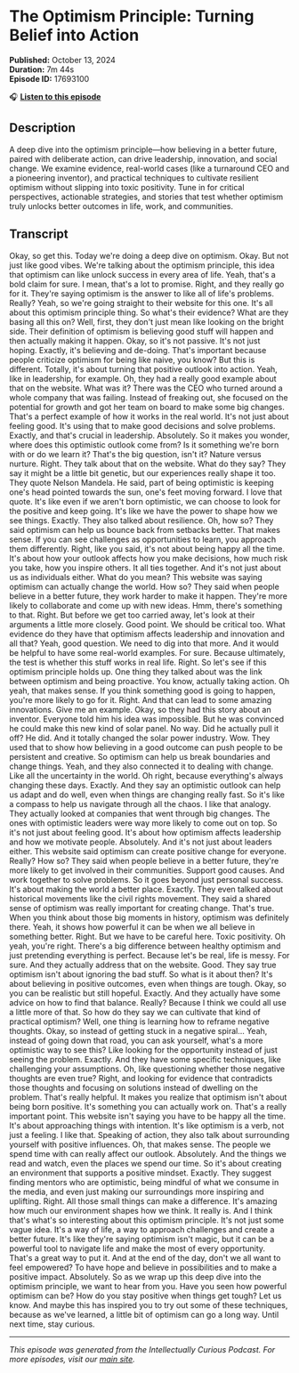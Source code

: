 # The Optimism Principle: Turning Belief into Action

**Published:** October 13, 2024  
**Duration:** 7m 44s  
**Episode ID:** 17693100

🎧 **[Listen to this episode](https://intellectuallycurious.buzzsprout.com/2529712/episodes/17693100-the-optimism-principle-turning-belief-into-action)**

## Description

A deep dive into the optimism principle—how believing in a better future, paired with deliberate action, can drive leadership, innovation, and social change. We examine evidence, real-world cases (like a turnaround CEO and a pioneering inventor), and practical techniques to cultivate resilient optimism without slipping into toxic positivity. Tune in for critical perspectives, actionable strategies, and stories that test whether optimism truly unlocks better outcomes in life, work, and communities.

## Transcript

Okay, so get this. Today we're doing a deep dive on optimism. Okay. But not just like good vibes. We're talking about the optimism principle, this idea that optimism can like unlock success in every area of life. Yeah, that's a bold claim for sure. I mean, that's a lot to promise. Right, and they really go for it. They're saying optimism is the answer to like all of life's problems. Really? Yeah, so we're going straight to their website for this one. It's all about this optimism principle thing. So what's their evidence? What are they basing all this on? Well, first, they don't just mean like looking on the bright side. Their definition of optimism is believing good stuff will happen and then actually making it happen. Okay, so it's not passive. It's not just hoping. Exactly, it's believing and de-doing. That's important because people criticize optimism for being like naive, you know? But this is different. Totally, it's about turning that positive outlook into action. Yeah, like in leadership, for example. Oh, they had a really good example about that on the website. What was it? There was the CEO who turned around a whole company that was failing. Instead of freaking out, she focused on the potential for growth and got her team on board to make some big changes. That's a perfect example of how it works in the real world. It's not just about feeling good. It's using that to make good decisions and solve problems. Exactly, and that's crucial in leadership. Absolutely. So it makes you wonder, where does this optimistic outlook come from? Is it something we're born with or do we learn it? That's the big question, isn't it? Nature versus nurture. Right. They talk about that on the website. What do they say? They say it might be a little bit genetic, but our experiences really shape it too. They quote Nelson Mandela. He said, part of being optimistic is keeping one's head pointed towards the sun, one's feet moving forward. I love that quote. It's like even if we aren't born optimistic, we can choose to look for the positive and keep going. It's like we have the power to shape how we see things. Exactly. They also talked about resilience. Oh, how so? They said optimism can help us bounce back from setbacks better. That makes sense. If you can see challenges as opportunities to learn, you approach them differently. Right, like you said, it's not about being happy all the time. It's about how your outlook affects how you make decisions, how much risk you take, how you inspire others. It all ties together. And it's not just about us as individuals either. What do you mean? This website was saying optimism can actually change the world. How so? They said when people believe in a better future, they work harder to make it happen. They're more likely to collaborate and come up with new ideas. Hmm, there's something to that. Right. But before we get too carried away, let's look at their arguments a little more closely. Good point. We should be critical too. What evidence do they have that optimism affects leadership and innovation and all that? Yeah, good question. We need to dig into that more. And it would be helpful to have some real-world examples. For sure. Because ultimately, the test is whether this stuff works in real life. Right. So let's see if this optimism principle holds up. One thing they talked about was the link between optimism and being proactive. You know, actually taking action. Oh yeah, that makes sense. If you think something good is going to happen, you're more likely to go for it. Right. And that can lead to some amazing innovations. Give me an example. Okay, so they had this story about an inventor. Everyone told him his idea was impossible. But he was convinced he could make this new kind of solar panel. No way. Did he actually pull it off? He did. And it totally changed the solar power industry. Wow. They used that to show how believing in a good outcome can push people to be persistent and creative. So optimism can help us break boundaries and change things. Yeah, and they also connected it to dealing with change. Like all the uncertainty in the world. Oh right, because everything's always changing these days. Exactly. And they say an optimistic outlook can help us adapt and do well, even when things are changing really fast. So it's like a compass to help us navigate through all the chaos. I like that analogy. They actually looked at companies that went through big changes. The ones with optimistic leaders were way more likely to come out on top. So it's not just about feeling good. It's about how optimism affects leadership and how we motivate people. Absolutely. And it's not just about leaders either. This website said optimism can create positive change for everyone. Really? How so? They said when people believe in a better future, they're more likely to get involved in their communities. Support good causes. And work together to solve problems. So it goes beyond just personal success. It's about making the world a better place. Exactly. They even talked about historical movements like the civil rights movement. They said a shared sense of optimism was really important for creating change. That's true. When you think about those big moments in history, optimism was definitely there. Yeah, it shows how powerful it can be when we all believe in something better. Right. But we have to be careful here. Toxic positivity. Oh yeah, you're right. There's a big difference between healthy optimism and just pretending everything is perfect. Because let's be real, life is messy. For sure. And they actually address that on the website. Good. They say true optimism isn't about ignoring the bad stuff. So what is it about then? It's about believing in positive outcomes, even when things are tough. Okay, so you can be realistic but still hopeful. Exactly. And they actually have some advice on how to find that balance. Really? Because I think we could all use a little more of that. So how do they say we can cultivate that kind of practical optimism? Well, one thing is learning how to reframe negative thoughts. Okay, so instead of getting stuck in a negative spiral... Yeah, instead of going down that road, you can ask yourself, what's a more optimistic way to see this? Like looking for the opportunity instead of just seeing the problem. Exactly. And they have some specific techniques, like challenging your assumptions. Oh, like questioning whether those negative thoughts are even true? Right, and looking for evidence that contradicts those thoughts and focusing on solutions instead of dwelling on the problem. That's really helpful. It makes you realize that optimism isn't about being born positive. It's something you can actually work on. That's a really important point. This website isn't saying you have to be happy all the time. It's about approaching things with intention. It's like optimism is a verb, not just a feeling. I like that. Speaking of action, they also talk about surrounding yourself with positive influences. Oh, that makes sense. The people we spend time with can really affect our outlook. Absolutely. And the things we read and watch, even the places we spend our time. So it's about creating an environment that supports a positive mindset. Exactly. They suggest finding mentors who are optimistic, being mindful of what we consume in the media, and even just making our surroundings more inspiring and uplifting. Right. All those small things can make a difference. It's amazing how much our environment shapes how we think. It really is. And I think that's what's so interesting about this optimism principle. It's not just some vague idea. It's a way of life, a way to approach challenges and create a better future. It's like they're saying optimism isn't magic, but it can be a powerful tool to navigate life and make the most of every opportunity. That's a great way to put it. And at the end of the day, don't we all want to feel empowered? To have hope and believe in possibilities and to make a positive impact. Absolutely. So as we wrap up this deep dive into the optimism principle, we want to hear from you. Have you seen how powerful optimism can be? How do you stay positive when things get tough? Let us know. And maybe this has inspired you to try out some of these techniques, because as we've learned, a little bit of optimism can go a long way. Until next time, stay curious.

---
*This episode was generated from the Intellectually Curious Podcast. For more episodes, visit our [main site](https://intellectuallycurious.buzzsprout.com).*
